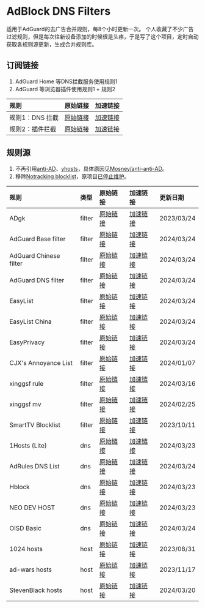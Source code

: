 # AdBlock DNS Filters
适用于AdGuard的去广告合并规则，每8个小时更新一次。
个人收藏了不少广告过滤规则，但是每次往新设备添加的时候很是头疼，于是写了这个项目，定时自动获取各规则源更新，生成合并规则库。
## 订阅链接
1. AdGuard Home 等DNS拦截服务使用规则1
2. AdGuard 等浏览器插件使用规则1 + 规则2

| 规则 | 原始链接 | 加速链接 |
|:-|:-|:-|
| 规则1：DNS 拦截 | [原始链接](https://raw.githubusercontent.com/217heidai/adblockfilters/main/rules/adblockdns.txt) | [加速链接](https://ghproxy.com/https://raw.githubusercontent.com/217heidai/adblockfilters/main/rules/adblockdns.txt) |
| 规则2：插件拦截 | [原始链接](https://raw.githubusercontent.com/217heidai/adblockfilters/main/rules/adblockfilters.txt) | [加速链接](https://ghproxy.com/https://raw.githubusercontent.com/217heidai/adblockfilters/main/rules/adblockfilters.txt) |
## 规则源
1. 不再引用[anti-AD](https://anti-ad.net/adguard.txt)、[yhosts](https://raw.githubusercontent.com/VeleSila/yhosts/master/hosts.txt)，具体原因见[Mosney/anti-anti-AD](https://github.com/Mosney/anti-anti-AD)。
2. 移除[Notracking blocklist](https://raw.githubusercontent.com/notracking/hosts-blocklists/master/adblock/adblock.txt)，原项目[已停止维护](https://github.com/notracking/hosts-blocklists/issues/900)。

| 规则 | 类型 | 原始链接 | 加速链接 | 更新日期 |
|:-|:-|:-|:-|:-|
| ADgk | filter | [原始链接](https://raw.githubusercontent.com/banbendalao/ADgk/master/ADgk.txt) | [加速链接](https://ghproxy.com/https://raw.githubusercontent.com/217heidai/adblockfilters/main/rules/ADgk.txt) | 2023/03/24 |
| AdGuard Base filter | filter | [原始链接](https://raw.githubusercontent.com/AdguardTeam/FiltersRegistry/master/filters/filter_2_Base/filter.txt) | [加速链接](https://ghproxy.com/https://raw.githubusercontent.com/217heidai/adblockfilters/main/rules/AdGuard_Base_filter.txt) | 2024/03/24 |
| AdGuard Chinese filter | filter | [原始链接](https://raw.githubusercontent.com/AdguardTeam/FiltersRegistry/master/filters/filter_224_Chinese/filter.txt) | [加速链接](https://ghproxy.com/https://raw.githubusercontent.com/217heidai/adblockfilters/main/rules/AdGuard_Chinese_filter.txt) | 2024/03/24 |
| AdGuard DNS filter | filter | [原始链接](https://adguardteam.github.io/AdGuardSDNSFilter/Filters/filter.txt) | [加速链接](https://ghproxy.com/https://raw.githubusercontent.com/217heidai/adblockfilters/main/rules/AdGuard_DNS_filter.txt) | 2024/03/24 |
| EasyList | filter | [原始链接](https://easylist-downloads.adblockplus.org/easylist.txt) | [加速链接](https://ghproxy.com/https://raw.githubusercontent.com/217heidai/adblockfilters/main/rules/EasyList.txt) | 2024/03/24 |
| EasyList China | filter | [原始链接](https://easylist-downloads.adblockplus.org/easylistchina.txt) | [加速链接](https://ghproxy.com/https://raw.githubusercontent.com/217heidai/adblockfilters/main/rules/EasyList_China.txt) | 2024/03/24 |
| EasyPrivacy | filter | [原始链接](https://easylist-downloads.adblockplus.org/easyprivacy.txt) | [加速链接](https://ghproxy.com/https://raw.githubusercontent.com/217heidai/adblockfilters/main/rules/EasyPrivacy.txt) | 2024/03/24 |
| CJX's Annoyance List | filter | [原始链接](https://raw.githubusercontent.com/cjx82630/cjxlist/master/cjx-annoyance.txt) | [加速链接](https://ghproxy.com/https://raw.githubusercontent.com/217heidai/adblockfilters/main/rules/CJX's_Annoyance_List.txt) | 2024/01/07 |
| xinggsf rule | filter | [原始链接](https://raw.githubusercontent.com/xinggsf/Adblock-Plus-Rule/master/rule.txt) | [加速链接](https://ghproxy.com/https://raw.githubusercontent.com/217heidai/adblockfilters/main/rules/xinggsf_rule.txt) | 2024/03/16 |
| xinggsf mv | filter | [原始链接](https://raw.githubusercontent.com/xinggsf/Adblock-Plus-Rule/master/mv.txt) | [加速链接](https://ghproxy.com/https://raw.githubusercontent.com/217heidai/adblockfilters/main/rules/xinggsf_mv.txt) | 2024/02/25 |
| SmartTV Blocklist | filter | [原始链接](https://raw.githubusercontent.com/Perflyst/PiHoleBlocklist/master/SmartTV-AGH.txt) | [加速链接](https://ghproxy.com/https://raw.githubusercontent.com/217heidai/adblockfilters/main/rules/SmartTV_Blocklist.txt) | 2023/10/11 |
| 1Hosts (Lite) | dns | [原始链接](https://raw.githubusercontent.com/badmojr/1Hosts/master/Lite/adblock.txt) | [加速链接](https://ghproxy.com/https://raw.githubusercontent.com/217heidai/adblockfilters/main/rules/1Hosts_(Lite).txt) | 2024/03/23 |
| AdRules DNS List | dns | [原始链接](https://raw.githubusercontent.com/Cats-Team/AdRules/main/dns.txt) | [加速链接](https://ghproxy.com/https://raw.githubusercontent.com/217heidai/adblockfilters/main/rules/AdRules_DNS_List.txt) | 2024/03/24 |
| Hblock | dns | [原始链接](https://hblock.molinero.dev/hosts_adblock.txt) | [加速链接](https://ghproxy.com/https://raw.githubusercontent.com/217heidai/adblockfilters/main/rules/Hblock.txt) | 2024/03/23 |
| NEO DEV HOST | dns | [原始链接](https://raw.githubusercontent.com/neodevpro/neodevhost/master/lite_adblocker) | [加速链接](https://ghproxy.com/https://raw.githubusercontent.com/217heidai/adblockfilters/main/rules/NEO_DEV_HOST.txt) | 2024/03/23 |
| OISD Basic | dns | [原始链接](https://abp.oisd.nl/basic/) | [加速链接](https://ghproxy.com/https://raw.githubusercontent.com/217heidai/adblockfilters/main/rules/OISD_Basic.txt) | 2024/03/24 |
| 1024 hosts | host | [原始链接](https://raw.githubusercontent.com/Goooler/1024_hosts/master/hosts) | [加速链接](https://ghproxy.com/https://raw.githubusercontent.com/217heidai/adblockfilters/main/rules/1024_hosts.txt) | 2023/08/31 |
| ad-wars hosts | host | [原始链接](https://raw.githubusercontent.com/jdlingyu/ad-wars/master/hosts) | [加速链接](https://ghproxy.com/https://raw.githubusercontent.com/217heidai/adblockfilters/main/rules/ad-wars_hosts.txt) | 2023/11/17 |
| StevenBlack hosts | host | [原始链接](https://raw.githubusercontent.com/StevenBlack/hosts/master/hosts) | [加速链接](https://ghproxy.com/https://raw.githubusercontent.com/217heidai/adblockfilters/main/rules/StevenBlack_hosts.txt) | 2024/03/20 |
